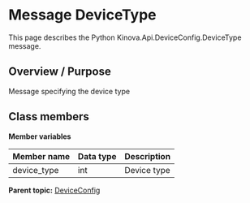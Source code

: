 # Message DeviceType

This page describes the Python Kinova.Api.DeviceConfig.DeviceType message.

## Overview / Purpose

Message specifying the device type

## Class members

 **Member variables** 

|Member name|Data type|Description|
|-----------|---------|-----------|
|device\_type|int|Device type|

**Parent topic:** [DeviceConfig](../references/summary_DeviceConfig.md)


